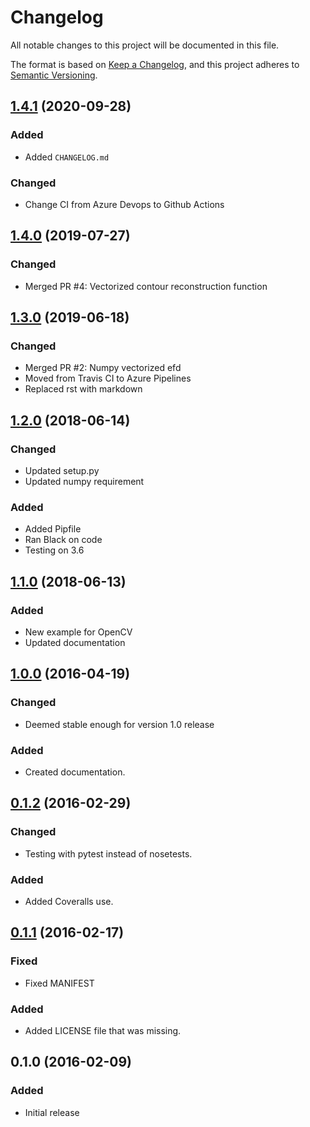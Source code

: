 # Changelog
All notable changes to this project will be documented in this file.

The format is based on [Keep a Changelog](https://keepachangelog.com/en/1.0.0/),
and this project adheres to [Semantic Versioning](https://semver.org/spec/v2.0.0.html).


## [1.4.1] (2020-09-28)

### Added

- Added `CHANGELOG.md`

### Changed

- Change CI from Azure Devops to Github Actions

## [1.4.0] (2019-07-27)

### Changed

- Merged PR #4: Vectorized contour reconstruction function

## [1.3.0] (2019-06-18)

### Changed

- Merged PR #2: Numpy vectorized efd
- Moved from Travis CI to Azure Pipelines
- Replaced rst with markdown

## [1.2.0] (2018-06-14)

### Changed

- Updated setup.py
- Updated numpy requirement

### Added

- Added Pipfile
- Ran Black on code
- Testing on 3.6

## [1.1.0] (2018-06-13)

### Added

- New example for OpenCV
- Updated documentation

## [1.0.0] (2016-04-19)

### Changed

- Deemed stable enough for version 1.0 release

### Added

- Created documentation.

## [0.1.2] (2016-02-29)

### Changed

- Testing with pytest instead of nosetests.

### Added

- Added Coveralls use.

## [0.1.1] (2016-02-17)

### Fixed

- Fixed MANIFEST

### Added

- Added LICENSE file that was missing.

## 0.1.0 (2016-02-09)

### Added

- Initial release


[Unreleased]: https://github.com/hbldh/pyefd/compare/v1.4.1...HEAD
[1.4.1]: https://github.com/hbldh/pyefd/compare/v1.4.1...v1.4.0
[1.4.0]: https://github.com/hbldh/pyefd/compare/v1.4.0...v1.3.0
[1.3.0]: https://github.com/hbldh/pyefd/compare/v1.3.0...v1.2.0
[1.2.0]: https://github.com/hbldh/pyefd/compare/v1.2.0...v1.1.0
[1.1.0]: https://github.com/hbldh/pyefd/compare/v1.1.0...v1.0.0
[1.0.0]: https://github.com/hbldh/pyefd/compare/v1.0.0...v0,1.2
[0.1.2]: https://github.com/hbldh/pyefd/compare/v0.1.2...v0,1.1
[0.1.1]: https://github.com/hbldh/pyefd/compare/v0.1.1...v0,1.0
